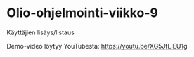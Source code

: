 # Olio-ohjelmointi-viikko-9
Käyttäjien lisäys/listaus

Demo-video löytyy YouTubesta:
https://youtu.be/XG5JfLiEU1g

